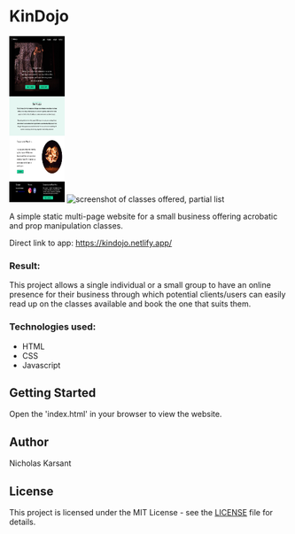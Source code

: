# KinDojo

<!-- ![screenshot of home page](images/example.jpg) -->
<img src="images/example.jpg" alt="drawing" style="width:100px; height: 300px;"/>

<!-- ![screenshot of classes offered, partial list](./images/example2.jpg) -->
<img src="images/exmaple2.jpg" alt="screenshot of classes offered, partial list" style="width:100px; height: 300px"/>


A simple static multi-page website for a small business offering acrobatic and prop manipulation classes.  

Direct link to app: https://kindojo.netlify.app/


### Result:

This project allows a single individual or a small group to have an online presence for their business through which potential clients/users can easily read up on the classes available and book the one that suits them.


### Technologies used:

- HTML
- CSS
- Javascript




## Getting Started

Open the 'index.html' in your browser to view the website.



## Author
Nicholas Karsant
## License
This project is licensed under the MIT License - see the [LICENSE](LICENSE.md) file for details.
